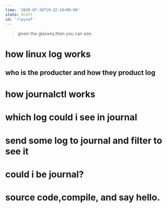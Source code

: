 ```yaml
---
time: '2020-07-28T19:32:18+08:00'
state: draft
id: 'rlpysaf'
---
```


> given the glasses,then you can see.

# how linux log works
## who is the producter and how they product log

# how journalctl works
# which log could i see in journal
# send some log to journal and filter to see it 
# could i be journal?
# source code,compile, and say hello.